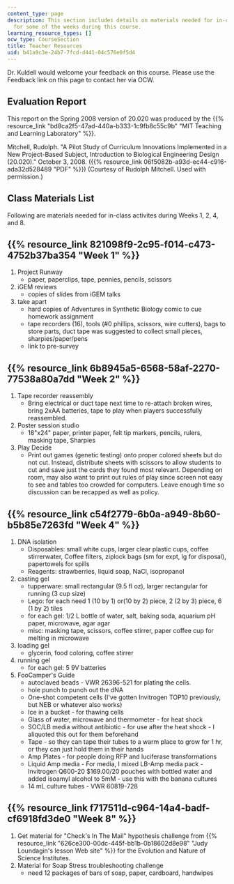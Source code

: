 ```yaml
---
content_type: page
description: This section includes details on materials needed for in-class activites
  for some of the weeks during this course.
learning_resource_types: []
ocw_type: CourseSection
title: Teacher Resources
uid: b41a9c3e-24b7-7fcd-d441-04c576e0f5d4
---
```


Dr. Kuldell would welcome your feedback on this course. Please use the Feedback link on this page to contact her via OCW.

Evaluation Report
-----------------

This report on the Spring 2008 version of 20.020 was produced by the {{% resource_link "bd8ca2f5-47ad-440a-b333-1c9fb8c55c9b" "MIT Teaching and Learning Laboratory" %}}.

Mitchell, Rudolph. "A Pilot Study of Curriculum Innovations Implemented in a New Project-Based Subject, Introduction to Biological Engineering Design (20.020)." October 3, 2008. ({{% resource_link 06f5082b-a93d-ec44-c916-ada32d528489 "PDF" %}}) (Courtesy of Rudolph Mitchell. Used with permission.)

Class Materials List
--------------------

Following are materials needed for in-class activites during Weeks 1, 2, 4, and 8.

{{% resource_link 821098f9-2c95-f014-c473-4752b37ba354 "Week 1" %}}
-------------------------------------------------------------

1.  Project Runway
    *   paper, paperclips, tape, pennies, pencils, scissors
2.  iGEM reviews
    *   copies of slides from iGEM talks
3.  take apart
    *   hard copies of Adventures in Synthetic Biology comic to cue homework assignment
    *   tape recorders (16), tools (#0 phillips, scissors, wire cutters), bags to store parts, duct tape was suggested to collect small pieces, sharpies/paper/pens
    *   link to pre-survey

{{% resource_link 6b8945a5-6568-58af-2270-77538a80a7dd "Week 2" %}}
-------------------------------------------------------------

1.  Tape recorder reassembly
    *   Bring electrical or duct tape next time to re-attach broken wires, bring 2xAA batteries, tape to play when players successfully reassembled.
2.  Poster session studio
    *   18"x24" paper, printer paper, felt tip markers, pencils, rulers, masking tape, Sharpies
3.  Play Decide
    *   Print out games (genetic testing) onto proper colored sheets but do not cut. Instead, distribute sheets with scissors to allow students to cut and save just the cards they found most relevant. Depending on room, may also want to print out rules of play since screen not easy to see and tables too crowded for computers. Leave enough time so discussion can be recapped as well as policy.

{{% resource_link c54f2779-6b0a-a949-8b60-b5b85e7263fd "Week 4" %}}
-------------------------------------------------------------

1.  DNA isolation
    *   Disposables: small white cups, larger clear plastic cups, coffee stirrerwater, Coffee filters, ziplock bags (sm for expt, lg for disposal), papertowels for spills
    *   Reagents: strawberries, liquid soap, NaCl, isopropanol
2.  casting gel
    *   tupperware: small rectangular (9.5 fl oz), larger rectangular for running (3 cup size)
    *   Lego: for each need 1 (10 by 1) or(10 by 2) piece, 2 (2 by 3) piece, 6 (1 by 2) tiles
    *   for each gel: 1/2 L bottle of water, salt, baking soda, aquarium pH paper, microwave, agar agar
    *   misc: masking tape, scissors, coffee stirrer, paper coffee cup for melting in microwave
3.  loading gel
    *   glycerin, food coloring, coffee stirrer
4.  running gel
    *   for each gel: 5 9V batteries
5.  FooCamper's Guide
    *   autoclaved beads - VWR 26396-521 for plating the cells.
    *   hole punch to punch out the dNA
    *   One-shot competent cells (I've gotten Invitrogen TOP10 previously, but NEB or whatever also works)
    *   Ice in a bucket - for thawing cells
    *   Glass of water, microwave and thermometer - for heat shock
    *   SOC/LB media without antibiotic - for use after the heat shock - I aliquoted this out for them beforehand
    *   Tape - so they can tape their tubes to a warm place to grow for 1 hr, or they can just hold them in their hands
    *   Amp Plates - for people doing RFP and luciferase transformations
    *   Liquid Amp media - For media, I mixed LB-Amp media pack - Invitrogen Q600-20 $169.00/20 pouches with bottled water and added isoamyl alcohol to 5mM - use this with the banana cultures
    *   14 mL culture tubes - VWR 60819-728

{{% resource_link f717511d-c964-14a4-badf-cf6918fd3de0 "Week 8" %}}
-------------------------------------------------------------

1.  Get material for "Check's In The Mail" hypothesis challenge from {{% resource_link "626ce300-00dc-445f-bb1b-0b18602d8e98" "Judy Loundagin's lesson Web site" %}} for the Evolution and Nature of Science Institutes.
2.  Material for Soap Stress troubleshooting challenge
    *   need 12 packages of bars of soap, paper, cardboard, handwipes